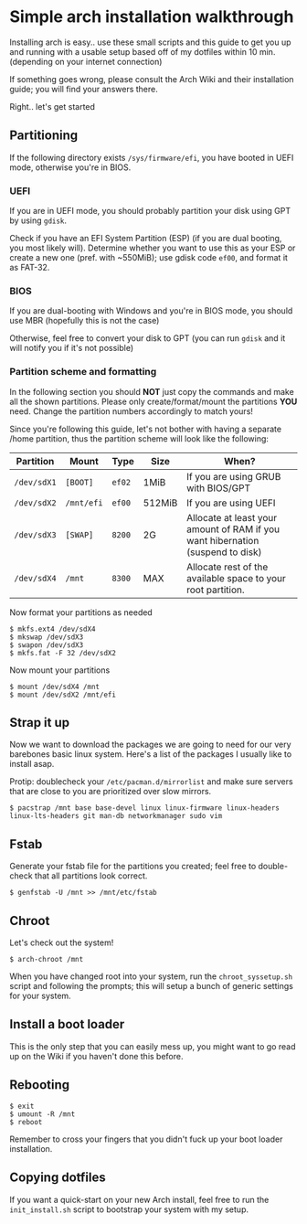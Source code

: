 # Simple arch installation walkthrough

Installing arch is easy.. use these small scripts and this guide to get you up and running with a usable setup based off of my dotfiles within 10 min. (depending on your internet connection)

If something goes wrong, please consult the Arch Wiki and their installation guide; you will find your answers there.

Right.. let's get started

## Partitioning

If the following directory exists `/sys/firmware/efi`, you have booted in UEFI mode, otherwise you're in BIOS.

### UEFI

If you are in UEFI mode, you should probably partition your disk using GPT by using `gdisk`.

Check if you have an EFI System Partition (ESP) (if you are dual booting, you most likely will). Determine whether you want to use this as your ESP or create a new one (pref. with ~550MiB); use gdisk code `ef00`, and format it as FAT-32.


### BIOS

If you are dual-booting with Windows and you're in BIOS mode, you should use MBR (hopefully this is not the case)

Otherwise, feel free to convert your disk to GPT (you can run `gdisk` and it will notify you if it's not possible)

### Partition scheme and formatting

In the following section you should **NOT** just copy the commands and make all the shown partitions. Please only create/format/mount the partitions **YOU** need. Change the partition numbers accordingly to match yours!

Since you're following this guide, let's not bother with having a separate /home partition, thus the partition scheme will look like the following:

| Partition   | Mount      | Type   | Size    | When?                                                                          |
|-------------|------------|--------|---------|--------------------------------------------------------------------------------|
| `/dev/sdX1` | `[BOOT]`   | `ef02` | 1MiB    | If you are using GRUB with BIOS/GPT                                            |
| `/dev/sdX2` | `/mnt/efi` | `ef00` | 512MiB  | If you are using UEFI                                                          |
| `/dev/sdX3` | `[SWAP]`   | `8200` | 2G      | Allocate at least your amount of RAM if you want hibernation (suspend to disk) |
| `/dev/sdX4` | `/mnt`     | `8300` | MAX     | Allocate rest of the available space to your root partition.                   |

Now format your partitions as needed

```
$ mkfs.ext4 /dev/sdX4
$ mkswap /dev/sdX3
$ swapon /dev/sdX3
$ mkfs.fat -F 32 /dev/sdX2
```

Now mount your partitions

```
$ mount /dev/sdX4 /mnt
$ mount /dev/sdX2 /mnt/efi
```

## Strap it up

Now we want to download the packages we are going to need for our very barebones basic linux system. Here's a list of the packages I usually like to install asap.

Protip: doublecheck your `/etc/pacman.d/mirrorlist` and make sure servers that are close to you are prioritized over slow mirrors.

```
$ pacstrap /mnt base base-devel linux linux-firmware linux-headers linux-lts-headers git man-db networkmanager sudo vim
```

## Fstab

Generate your fstab file for the partitions you created; feel free to double-check that all partitions look correct.

```
$ genfstab -U /mnt >> /mnt/etc/fstab
```

## Chroot

Let's check out the system!

```
$ arch-chroot /mnt
```

When you have changed root into your system, run the `chroot_syssetup.sh` script and following the prompts; this will setup a bunch of generic settings for your system.

## Install a boot loader

This is the only step that you can easily mess up, you might want to go read up on the Wiki if you haven't done this before.

## Rebooting

```
$ exit
$ umount -R /mnt
$ reboot
```

Remember to cross your fingers that you didn't fuck up your boot loader installation.

## Copying dotfiles

If you want a quick-start on your new Arch install, feel free to run the `init_install.sh` script to bootstrap your system with my setup.
